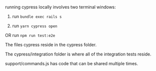 running cypress locally involves two terminal windows:

1) run `bundle exec rails s`

2) run `yarn cypress open`

OR
run `npm run test:e2e`


The files cypress reside in the cypress folder.

The cypress/integration folder is where all of the integration tests reside.

support/commands.js has code that can be shared multiple times.